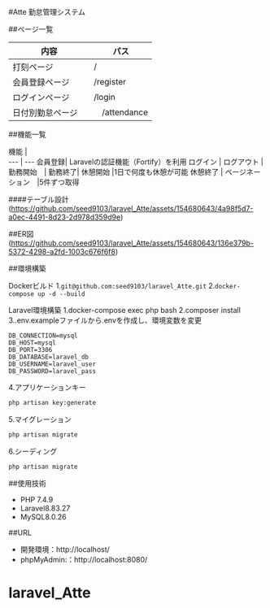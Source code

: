 #Atte
勤怠管理システム

##ページ一覧

内容 | パス 
--- | --- 
打刻ページ| /
会員登録ページ | /register
ログインページ | /login
日付別勤怠ページ　|　/attendance

##機能一覧

機能 |  
--- | --- 
会員登録| Laravelの認証機能（Fortify）を利用
ログイン |
ログアウト |
勤務開始　|
勤務終了|
休憩開始 |1日で何度も休憩が可能
休憩終了 |
ページネーション　|5件ずつ取得

####テーブル設計
(https://github.com/seed9103/laravel_Atte/assets/154680643/4a98f5d7-a0ec-4491-8d23-2d978d359d9e)

##ER図
(https://github.com/seed9103/laravel_Atte/assets/154680643/136e379b-5372-4298-a2fd-1003c676f6f8)

##環境構築

Dockerビルド
1.`git@github.com:seed9103/laravel_Atte.git`
2.`docker-compose up -d --build`

Laravel環境構築
1.docker-compose exec php bash
2.composer install
3..env.exampleファイルから.envを作成し、環境変数を変更
``` text
DB_CONNECTION=mysql
DB_HOST=mysql
DB_PORT=3306
DB_DATABASE=laravel_db
DB_USERNAME=laravel_user
DB_PASSWORD=laravel_pass
```
4.アプリケーションキー
``` bash
php artisan key:generate
```
5.マイグレーション
``` bash
php artisan migrate
```
6.シーディング
``` bash
php artisan migrate
```

##使用技術
- PHP 7.4.9
- Laravel8.83.27
- MySQL8.0.26

##URL
- 開発環境：http://localhost/
- phpMyAdmin:：http://localhost:8080/

# laravel_Atte
